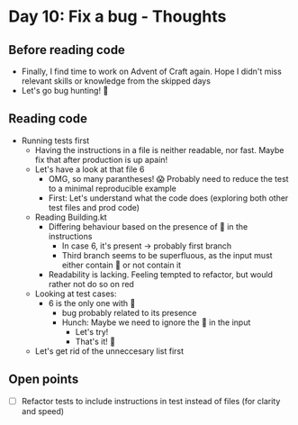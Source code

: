 # Day 10: Fix a bug - Thoughts

## Before reading code

- Finally, I find time to work on Advent of Craft again. Hope I didn't miss relevant skills or knowledge from the skipped days
- Let's go bug hunting! 🐞

## Reading code

- Running tests first
    - Having the instructions in a file is neither readable, nor fast. Maybe fix that after production is up apain!
    - Let's have a look at that file 6
      - OMG, so many parantheses! 😱 Probably need to reduce the test to a minimal reproducible example
      - First: Let's understand what the code does (exploring both other test files and prod code)
    - Reading Building.kt
      - Differing behaviour based on the presence of 🧝 in the instructions
        - In case 6, it's present -> probably first branch 
        - Third branch seems to be superfluous, as the input must either contain 🧝 or not contain it 
      - Readability is lacking. Feeling tempted to refactor, but would rather not do so on red
    - Looking at test cases:
      - 6 is the only one with 🧝
        - bug probably related to its presence
        - Hunch: Maybe we need to ignore the 🧝 in the input
          - Let's try!
          - That's it! 🎉
    - Let's get rid of the unneccesary list first

## Open points

- [ ] Refactor tests to include instructions in test instead of files (for clarity and speed)
